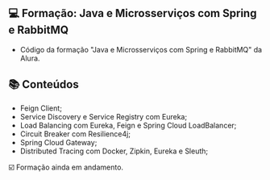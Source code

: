 ## 💻 Formação: Java e Microsserviços com Spring e RabbitMQ

- Código da formação "Java e Microsserviços com Spring e RabbitMQ" da Alura.

## :books: Conteúdos
 - Feign Client;
 - Service Discovery e Service Registry com Eureka;
 - Load Balancing com Eureka, Feign e Spring Cloud LoadBalancer;
 - Circuit Breaker com Resilience4j;
 - Spring Cloud Gateway;
 - Distributed Tracing com Docker, Zipkin, Eureka e Sleuth;

☑️ Formação ainda em andamento.
